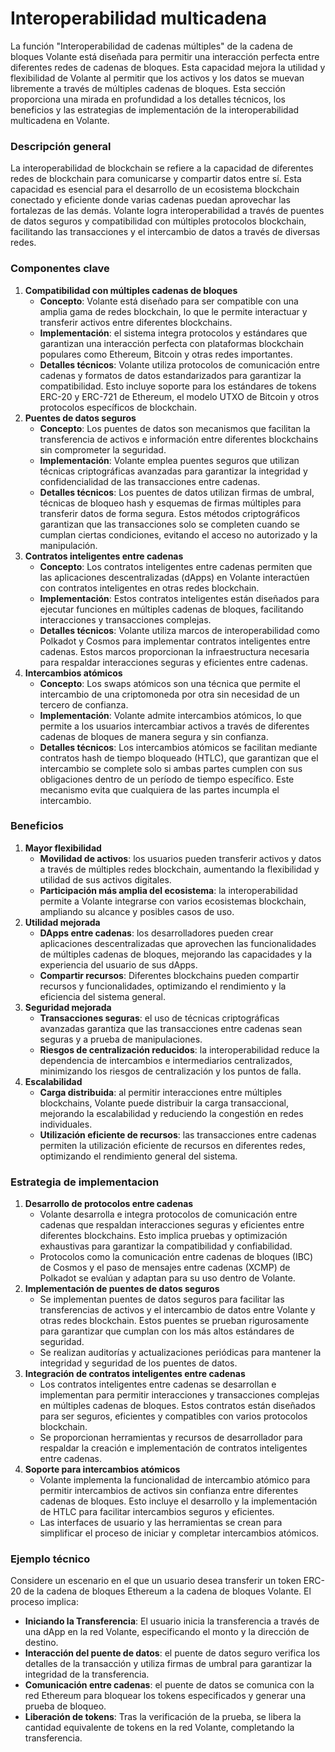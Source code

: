 # Interoperabilidad multicadena

La función &quot;Interoperabilidad de cadenas múltiples&quot; de la cadena de bloques Volante está diseñada para permitir una interacción perfecta entre diferentes redes de cadenas de bloques. Esta capacidad mejora la utilidad y flexibilidad de Volante al permitir que los activos y los datos se muevan libremente a través de múltiples cadenas de bloques. Esta sección proporciona una mirada en profundidad a los detalles técnicos, los beneficios y las estrategias de implementación de la interoperabilidad multicadena en Volante.

### **Descripción general**

La interoperabilidad de blockchain se refiere a la capacidad de diferentes redes de blockchain para comunicarse y compartir datos entre sí. Esta capacidad es esencial para el desarrollo de un ecosistema blockchain conectado y eficiente donde varias cadenas puedan aprovechar las fortalezas de las demás. Volante logra interoperabilidad a través de puentes de datos seguros y compatibilidad con múltiples protocolos blockchain, facilitando las transacciones y el intercambio de datos a través de diversas redes.

### **Componentes clave**

1. **Compatibilidad con múltiples cadenas de bloques**
   * **Concepto**: Volante está diseñado para ser compatible con una amplia gama de redes blockchain, lo que le permite interactuar y transferir activos entre diferentes blockchains.
   * **Implementación**: el sistema integra protocolos y estándares que garantizan una interacción perfecta con plataformas blockchain populares como Ethereum, Bitcoin y otras redes importantes.
   * **Detalles técnicos**: Volante utiliza protocolos de comunicación entre cadenas y formatos de datos estandarizados para garantizar la compatibilidad. Esto incluye soporte para los estándares de tokens ERC-20 y ERC-721 de Ethereum, el modelo UTXO de Bitcoin y otros protocolos específicos de blockchain.
2. **Puentes de datos seguros**
   * **Concepto**: Los puentes de datos son mecanismos que facilitan la transferencia de activos e información entre diferentes blockchains sin comprometer la seguridad.
   * **Implementación**: Volante emplea puentes seguros que utilizan técnicas criptográficas avanzadas para garantizar la integridad y confidencialidad de las transacciones entre cadenas.
   * **Detalles técnicos**: Los puentes de datos utilizan firmas de umbral, técnicas de bloqueo hash y esquemas de firmas múltiples para transferir datos de forma segura. Estos métodos criptográficos garantizan que las transacciones solo se completen cuando se cumplan ciertas condiciones, evitando el acceso no autorizado y la manipulación.
3. **Contratos inteligentes entre cadenas**
   * **Concepto**: Los contratos inteligentes entre cadenas permiten que las aplicaciones descentralizadas (dApps) en Volante interactúen con contratos inteligentes en otras redes blockchain.
   * **Implementación**: Estos contratos inteligentes están diseñados para ejecutar funciones en múltiples cadenas de bloques, facilitando interacciones y transacciones complejas.
   * **Detalles técnicos**: Volante utiliza marcos de interoperabilidad como Polkadot y Cosmos para implementar contratos inteligentes entre cadenas. Estos marcos proporcionan la infraestructura necesaria para respaldar interacciones seguras y eficientes entre cadenas.
4. **Intercambios atómicos**
   * **Concepto**: Los swaps atómicos son una técnica que permite el intercambio de una criptomoneda por otra sin necesidad de un tercero de confianza.
   * **Implementación**: Volante admite intercambios atómicos, lo que permite a los usuarios intercambiar activos a través de diferentes cadenas de bloques de manera segura y sin confianza.
   * **Detalles técnicos**: Los intercambios atómicos se facilitan mediante contratos hash de tiempo bloqueado (HTLC), que garantizan que el intercambio se complete solo si ambas partes cumplen con sus obligaciones dentro de un período de tiempo específico. Este mecanismo evita que cualquiera de las partes incumpla el intercambio.

### **Beneficios**

1. **Mayor flexibilidad**
   * **Movilidad de activos**: los usuarios pueden transferir activos y datos a través de múltiples redes blockchain, aumentando la flexibilidad y utilidad de sus activos digitales.
   * **Participación más amplia del ecosistema**: la interoperabilidad permite a Volante integrarse con varios ecosistemas blockchain, ampliando su alcance y posibles casos de uso.
2. **Utilidad mejorada**
   * **DApps entre cadenas**: los desarrolladores pueden crear aplicaciones descentralizadas que aprovechen las funcionalidades de múltiples cadenas de bloques, mejorando las capacidades y la experiencia del usuario de sus dApps.
   * **Compartir recursos**: Diferentes blockchains pueden compartir recursos y funcionalidades, optimizando el rendimiento y la eficiencia del sistema general.
3. **Seguridad mejorada**
   * **Transacciones seguras**: el uso de técnicas criptográficas avanzadas garantiza que las transacciones entre cadenas sean seguras y a prueba de manipulaciones.
   * **Riesgos de centralización reducidos**: la interoperabilidad reduce la dependencia de intercambios e intermediarios centralizados, minimizando los riesgos de centralización y los puntos de falla.
4. **Escalabilidad**
   * **Carga distribuida**: al permitir interacciones entre múltiples blockchains, Volante puede distribuir la carga transaccional, mejorando la escalabilidad y reduciendo la congestión en redes individuales.
   * **Utilización eficiente de recursos**: las transacciones entre cadenas permiten la utilización eficiente de recursos en diferentes redes, optimizando el rendimiento general del sistema.

### **Estrategia de implementacion**

1. **Desarrollo de protocolos entre cadenas**
   * Volante desarrolla e integra protocolos de comunicación entre cadenas que respaldan interacciones seguras y eficientes entre diferentes blockchains. Esto implica pruebas y optimización exhaustivas para garantizar la compatibilidad y confiabilidad.
   * Protocolos como la comunicación entre cadenas de bloques (IBC) de Cosmos y el paso de mensajes entre cadenas (XCMP) de Polkadot se evalúan y adaptan para su uso dentro de Volante.
2. **Implementación de puentes de datos seguros**
   * Se implementan puentes de datos seguros para facilitar las transferencias de activos y el intercambio de datos entre Volante y otras redes blockchain. Estos puentes se prueban rigurosamente para garantizar que cumplan con los más altos estándares de seguridad.
   * Se realizan auditorías y actualizaciones periódicas para mantener la integridad y seguridad de los puentes de datos.
3. **Integración de contratos inteligentes entre cadenas**
   * Los contratos inteligentes entre cadenas se desarrollan e implementan para permitir interacciones y transacciones complejas en múltiples cadenas de bloques. Estos contratos están diseñados para ser seguros, eficientes y compatibles con varios protocolos blockchain.
   * Se proporcionan herramientas y recursos de desarrollador para respaldar la creación e implementación de contratos inteligentes entre cadenas.
4. **Soporte para intercambios atómicos**
   * Volante implementa la funcionalidad de intercambio atómico para permitir intercambios de activos sin confianza entre diferentes cadenas de bloques. Esto incluye el desarrollo y la implementación de HTLC para facilitar intercambios seguros y eficientes.
   * Las interfaces de usuario y las herramientas se crean para simplificar el proceso de iniciar y completar intercambios atómicos.

### **Ejemplo técnico**

Considere un escenario en el que un usuario desea transferir un token ERC-20 de la cadena de bloques Ethereum a la cadena de bloques Volante. El proceso implica:

* **Iniciando la Transferencia**: El usuario inicia la transferencia a través de una dApp en la red Volante, especificando el monto y la dirección de destino.
* **Interacción del puente de datos**: el puente de datos seguro verifica los detalles de la transacción y utiliza firmas de umbral para garantizar la integridad de la transferencia.
* **Comunicación entre cadenas**: el puente de datos se comunica con la red Ethereum para bloquear los tokens especificados y generar una prueba de bloqueo.
* **Liberación de tokens**: Tras la verificación de la prueba, se libera la cantidad equivalente de tokens en la red Volante, completando la transferencia.
